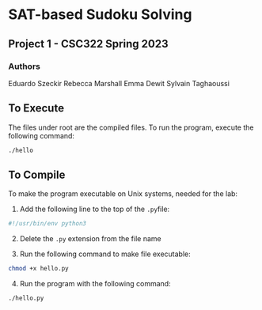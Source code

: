 # SAT-based Sudoku Solving

## Project 1 - CSC322 Spring 2023

### Authors

Eduardo Szeckir
Rebecca Marshall
Emma Dewit
Sylvain Taghaoussi

## To Execute

The files under root are the compiled files. To run the program, execute the following command:

```bash
./hello
```

## To Compile

To make the program executable on Unix systems, needed for the lab:

1. Add the following line to the top of the `.py`file:

```python
#!/usr/bin/env python3
```

2. Delete the `.py` extension from the file name

3. Run the following command to make file executable:

```bash
chmod +x hello.py
```

4. Run the program with the following command:

```bash
./hello.py
```

